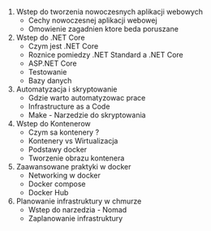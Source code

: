 1. Wstep do tworzenia nowoczesnych aplikacji webowych
    * Cechy nowoczesnej aplikacji webowej
    * Omowienie zagadnien ktore beda poruszane 
2. Wstep do .NET Core
    * Czym jest .NET Core
    * Roznice pomiedzy .NET Standard a .NET Core
    * ASP.NET Core
    * Testowanie
    * Bazy danych
3. Automatyzacja i skryptowanie
    * Gdzie warto automatyzowac prace
    * Infrastructure as a Code
    * Make - Narzedzie do skryptowania
4. Wstep do Kontenerow
    * Czym sa kontenery ?
    * Kontenery vs Wirtualizacja
    * Podstawy docker
    * Tworzenie obrazu kontenera
5. Zaawansowane praktyki w docker
    * Networking w docker
    * Docker compose
    * Docker Hub
6. Planowanie infrastruktury w chmurze
    * Wstep do narzedzia - Nomad
    * Zaplanowanie infrastruktury
